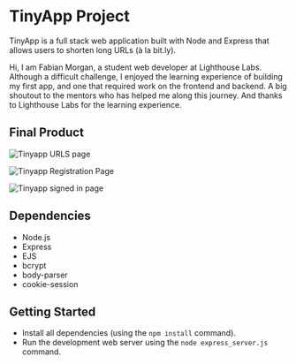 # TinyApp Project

TinyApp is a full stack web application built with Node and Express that allows users to shorten long URLs (à la bit.ly).

Hi, I am Fabian Morgan, a student web developer at Lighthouse Labs. Although a difficult challenge, I enjoyed the learning experience of building my first app, and one that required work on the frontend and backend. A big shoutout to the mentors who has helped me along this journey. And thanks to Lighthouse Labs for the learning experience.

## Final Product

![Tinyapp URLS page](https://user-images.githubusercontent.com/89092218/141535982-a03dd104-d817-4b96-aa3b-4b216b554bbb.PNG)

![Tinyapp Registration Page](https://user-images.githubusercontent.com/89092218/141536399-b959ebcd-b4d6-4bf7-b701-2ae7076b78db.PNG)

![Tinyapp signed in page](https://user-images.githubusercontent.com/89092218/141536515-1312cb5b-e214-4e17-bebc-e842f1a2caae.PNG)

## Dependencies

- Node.js
- Express
- EJS
- bcrypt
- body-parser
- cookie-session

## Getting Started

- Install all dependencies (using the `npm install` command).
- Run the development web server using the `node express_server.js` command.
